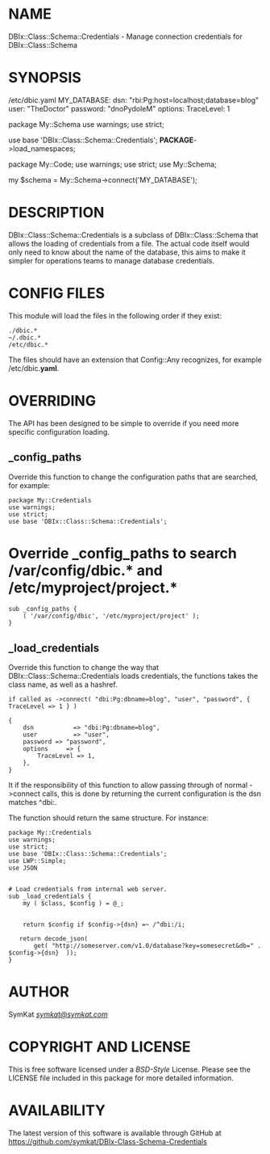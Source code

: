 # NAME

DBIx::Class::Schema::Credentials - Manage connection credentials for DBIx::Class::Schema

# SYNOPSIS

  /etc/dbic.yaml
  MY_DATABASE:
    dsn: "rbi:Pg:host=localhost;database=blog"
    user: "TheDoctor"
    password: "dnoPydoleM"
      options:
        TraceLevel: 1

  package My::Schema
  use warnings;
  use strict;
   
  use base 'DBIx::Class::Schema::Credentials';
  __PACKAGE__->load_namespaces;

  package My::Code;
  use warnings;
  use strict;
  use My::Schema;

  my $schema = My::Schema->connect('MY_DATABASE');

# DESCRIPTION

DBIx::Class::Schema::Credentials is a subclass of DBIx::Class::Schema that allows the loading of credentials from a file.  The actual code itself would only need to know about the name of the database, this aims to make it simpler for operations teams to manage database credentials.

# CONFIG FILES

This module will load the files in the following order if they exist:

    ./dbic.*
    ~/.dbic.*
    /etc/dbic.*

The files should have an extension that Config::Any recognizes, for example /etc/dbic.__yaml__.

# OVERRIDING

The API has been designed to be simple to override if you need more specific configuration loading.

## _config_paths

Override this function to change the configuration paths that are searched, for example:

    package My::Credentials
    use warnings;
    use strict;
    use base 'DBIx::Class::Schema::Credentials';
    

   # Override _config_paths to search /var/config/dbic.* and /etc/myproject/project.*
    sub _config_paths {
        ( '/var/config/dbic', '/etc/myproject/project' );
    }

## _load_credentials

Override this function to change the way that DBIx::Class::Schema::Credentials loads credentials, the functions takes the class name, as well as a hashref.

    if called as ->connect( "dbi:Pg:dbname=blog", "user", "password", { TraceLevel => 1 } )

    {
        dsn           => "dbi:Pg:dbname=blog",
        user          => "user",
        password => "password",
        options     => {
            TraceLevel => 1,
        },
    }

It if the responsibility of this function to allow passing through of normal ->connect calls, this is done by returning the current configuration is the dsn matches ^dbi:.

The function should return the same structure.  For instance:

    package My::Credentials
    use warnings;
    use strict;
    use base 'DBIx::Class::Schema::Credentials';
    use LWP::Simple;
    use JSON
    

    # Load credentials from internal web server.
    sub _load_credentials {
        my ( $class, $config ) = @_;
        

        return $config if $config->{dsn} =~ /^dbi:/i;

       return decode_json( 
           get( "http://someserver.com/v1.0/database?key=somesecret&db=" . $config->{dsn}  ));
    }

# AUTHOR

SymKat _<symkat@symkat.com>_

# COPYRIGHT AND LICENSE

This is free software licensed under a _BSD-Style_ License.  Please see the 
LICENSE file included in this package for more detailed information.

# AVAILABILITY

The latest version of this software is available through GitHub at
https://github.com/symkat/DBIx-Class-Schema-Credentials
